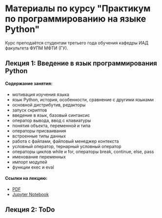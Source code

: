 <h1>Материалы по курсу "Практикум по программированию на языке Python"</h1>

Курс преподаётся студентам третьего года обучения кафедры ИАД факультета ФУПМ МФТИ (ГУ).

<h2>Лекция 1: Введение в язык программирования Python</h2>

<h4>Содержание занятия:</h4>

- мотивация изучения языка
- язык Python, история, особенности, сравнение с другими языками
- основной дистрибутив, редакторы
- запуск скриптов
- введение в язык, базовый синтаксис
- оператор вывода, ввод с клавиатуры
- понятия объекта, переменной и типа
- операторы присваивания
- встроенные типы данных
- работа с файлами, файловый менеджер контекста
- условный оператор, тернарный условный оператор
- операторы циклов while и for, операторы break, continue, else, pass
- именование переменных
- импорт модулей
- функции exec и eval

<h4>Ссылки на лекцию:</h4>

- [PDF](https://github.com/MelLain/mipt-python/blob/master/lectures/pdf/mel-lain-mipt-python-intro.pdf)
- [Jupyter Notebook](https://github.com/MelLain/mipt-python/blob/master/lectures/src/mel-lain-mipt-python-intro.ipynb)

<h2>Лекция 2: ToDo</h2>
